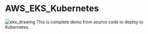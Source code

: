 # AWS_EKS_Kubernetes
![eks_drawing](https://user-images.githubusercontent.com/57112052/229644430-f71b7681-3e4d-44ae-8f28-4cd2dfc7ee20.jpg)
This is complete demo from source code to deploy to Kubernetes. 
